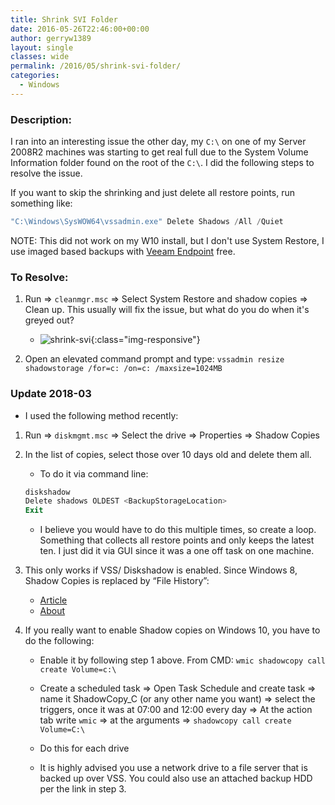 ```yaml
---
title: Shrink SVI Folder
date: 2016-05-26T22:46:00+00:00
author: gerryw1389
layout: single
classes: wide
permalink: /2016/05/shrink-svi-folder/
categories:
  - Windows
---
```

<!--more-->

### Description:

I ran into an interesting issue the other day, my `C:\` on one of my Server 2008R2 machines was starting to get real full due to the System Volume Information folder found on the root of the `C:\`. I did the following steps to resolve the issue.

If you want to skip the shrinking and just delete all restore points, run something like:

   ```powershell
   "C:\Windows\SysWOW64\vssadmin.exe" Delete Shadows /All /Quiet
   ```

NOTE: This did not work on my W10 install, but I don't use System Restore, I use imaged based backups with [Veeam Endpoint](https://www.veeam.com/windows-endpoint-server-backup-free.html) free.

### To Resolve:

1. Run => `cleanmgr.msc` => Select System Restore and shadow copies => Clean up. This usually will fix the issue, but what do you do when it's greyed out?
   - ![shrink-svi](https://automationadmin.com/assets/images/uploads/2016/09/shrink-svi-folder.png){:class="img-responsive"}

2. Open an elevated command prompt and type: `vssadmin resize shadowstorage /for=c: /on=c: /maxsize=1024MB`

### Update 2018-03

- I used the following method recently:

1. Run => `diskmgmt.msc` => Select the drive => Properties => Shadow Copies

2. In the list of copies, select those over 10 days old and delete them all.

   - To do it via command line:

   ```powershell
   diskshadow
   Delete shadows OLDEST <BackupStorageLocation>
   Exit
   ```

   - I believe you would have to do this multiple times, so create a loop. Something that collects all restore points and only keeps the latest ten. I just did it via GUI since it was a one off task on one machine.

3. This only works if VSS/ Diskshadow is enabled. Since Windows 8, Shadow Copies is replaced by &#8220;File History&#8221;:  
   - [Article](https://blogs.msdn.microsoft.com/b8/2012/07/10/protecting-user-files-with-file-history/)  
   - [About](https://support.microsoft.com/en-us/help/17143/windows-10-back-up-your-files)

4. If you really want to enable Shadow copies on Windows 10, you have to do the following:

   - Enable it by following step 1 above. From CMD: `wmic shadowcopy call create Volume=c:\`

   - Create a scheduled task => Open Task Schedule and create task => name it ShadowCopy_C (or any other name you want) => select the triggers, once it was at 07:00 and 12:00 every day => At the action tab write `wmic` => at the arguments => `shadowcopy call create Volume=C:\`  

   - Do this for each drive

   - It is highly advised you use a network drive to a file server that is backed up over VSS. You could also use an attached backup HDD per the link in step 3.
